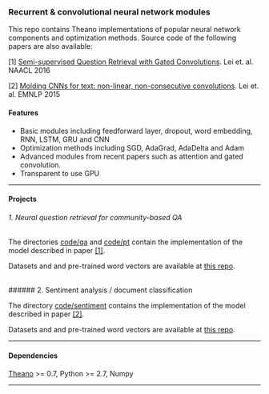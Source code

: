 ### Recurrent & convolutional neural network modules

This repo contains Theano implementations of popular neural network components and optimization methods. Source code of the following papers are also available:

  [1] [Semi-supervised Question Retrieval with Gated Convolutions](http://arxiv.org/abs/1512.05726). Lei et. al. NAACL 2016

  [2] [Molding CNNs for text: non-linear, non-consecutive convolutions](http://arxiv.org/abs/1508.04112). Lei et. al. EMNLP 2015

#### Features
  - Basic modules including feedforward layer, dropout, word embedding, RNN, LSTM, GRU and CNN
  - Optimization methods including SGD, AdaGrad, AdaDelta and Adam
  - Advanced modules from recent papers such as attention and gated convolution.
  - Transparent to use GPU

-------

#### Projects

###### 1. Neural question retrieval for community-based QA

The directories [code/qa](/code/qa) and [code/pt](/code/pt) contain the implementation of the model described in paper [[1]]((http://arxiv.org/abs/1512.05726)).

Datasets and and pre-trained word vectors are available at [this repo](https://github.com/taolei87/askubuntu).

<br>
###### 2. Sentiment analysis / document classification

The directory [code/sentiment](/code/sentiment) contains the implementation of the model described in paper [[2]](http://arxiv.org/abs/1508.04112).

Datasets and and pre-trained word vectors are available at [this repo](https://github.com/taolei87/text_convnet).

-------

#### Dependencies
  [Theano](http://deeplearning.net/software/theano/) >= 0.7, Python >= 2.7, Numpy

-------
